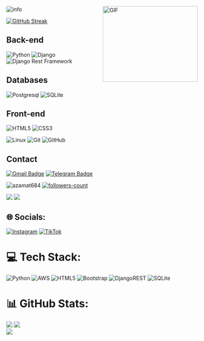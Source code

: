 <img src="https://github-profile-summary-cards.vercel.app/api/cards/profile-details?username=azamat684&theme=github_dark" alt="info"><img align="right" alt="GIF" src="https://user-images.githubusercontent.com/5355808/139111924-210cc6fa-9fb1-4dac-929d-6324a5836a92.gif" width="250" height="200" />





[![GitHub Streak](https://github-readme-streak-stats.herokuapp.com?user=azamat684&theme=tokyonight_duo&hide_border=true)](https://github.com/azamat684/)
<!-- https://github.com/denvercoder1/github-readme-streak-stats -->



## Back-end

![Python](https://img.shields.io/badge/-Python-black?style=flat-square&logo=Python)
![Django](https://img.shields.io/badge/-Django-0aad48?style=flat-square&logo=Django)
![Django Rest Framework](https://img.shields.io/badge/DRF-red?style=flat-square&logo=Django)

## Databases

![Postgresql](https://img.shields.io/badge/-Postgresql-%232c3e50?style=flat-square&logo=Postgresql)
![SQLite](https://img.shields.io/badge/-Sqlite-%232c3e50?style=flat-square&logo=Sqlite)

## Front-end

![HTML5](https://img.shields.io/badge/-HTML5-%23E44D27?style=flat-square&logo=html5&logoColor=ffffff)
![CSS3](https://img.shields.io/badge/-CSS3-%231572B6?style=flat-square&logo=css3)


![Linux](https://img.shields.io/badge/Linux-black?style=flat-square&logo=linux)
![Git](https://img.shields.io/badge/-Git-black?style=flat-square&logo=git)
![GitHub](https://img.shields.io/badge/-GitHub-181717?style=flat-square&logo=github)

## Contact

[![Gmail Badge](https://img.shields.io/badge/-Gmail-c14438?style=flat-square&logo=Gmail&logoColor=white&link=mailto:azamatdosmuxambetov684@gmail.com)](mailto:azamatdosmuxambetov0418@gmail.com)
[![Telegram Badge](https://img.shields.io/badge/-Telegram-blue?style=flat-square&logo=Telegram&logoColor=white&link=https://t.me/azikk_0418)](https://t.me/azikk_0418)

<p> 
<img src="https://komarev.com/ghpvc/?username=azamat684&color=brightgreen" alt="azamat684"/>
<a href="https://github.com/azamat684?tab=followers">
    <img src="https://img.shields.io/github/followers/azamat684?label=Followers&style=social" alt="followers-count">
</a>

</p>

<!-- <img src="https://raw.githubusercontent.com/muhiqsimui/muhiqsimui/output/github-contribution-grid-snake.svg"we> -->


<p>
  <img src="https://img.icons8.com/ios/96/26e07f/django.png"/>
<img src="https://img.icons8.com/color/96/000000/postgreesql.png"/>
</p>


## 🌐 Socials:
[![Instagram](https://img.shields.io/badge/Instagram-%23E4405F.svg?logo=Instagram&logoColor=white)](https://instagram.com/azikk_0418) [![TikTok](https://img.shields.io/badge/TikTok-%23000000.svg?logo=TikTok&logoColor=white)](https://tiktok.com/@azikk_2oo7) 

# 💻 Tech Stack:
![Python](https://img.shields.io/badge/python-3670A0?style=for-the-badge&logo=python&logoColor=ffdd54) ![AWS](https://img.shields.io/badge/AWS-%23FF9900.svg?style=for-the-badge&logo=amazon-aws&logoColor=white) ![HTML5](https://img.shields.io/badge/html5-%23E34F26.svg?style=for-the-badge&logo=html5&logoColor=white) ![Bootstrap](https://img.shields.io/badge/bootstrap-%23563D7C.svg?style=for-the-badge&logo=bootstrap&logoColor=white) ![DjangoREST](https://img.shields.io/badge/DJANGO-REST-ff1709?style=for-the-badge&logo=django&logoColor=white&color=ff1709&labelColor=gray) ![SQLite](https://img.shields.io/badge/sqlite-%2307405e.svg?style=for-the-badge&logo=sqlite&logoColor=white)
# 📊 GitHub Stats:
![](https://github-readme-stats.vercel.app/api?username=azamat684&theme=dark&hide_border=true&include_all_commits=false&count_private=false)
![](https://github-readme-streak-stats.herokuapp.com/?user=azamat684&theme=dark&hide_border=true)<br/>
![](https://github-readme-stats.vercel.app/api/top-langs/?username=azamat684&theme=dark&hide_border=true&include_all_commits=false&count_private=false&layout=compact)

<!-- ## 🏆 GitHub Trophies
![](https://github-profile-trophy.vercel.app/?username=azamat684&theme=radical&no-frame=true&no-bg=true&margin-w=4) -->


<!-- Proudly created with GPRM ( https://gprm.itsvg.in ) -->
